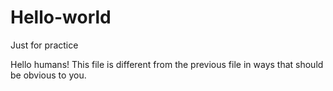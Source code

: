 # Hello-world
Just for practice

Hello humans!
This file is different from the previous file in ways that should be obvious to you. 
